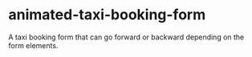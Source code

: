 # animated-taxi-booking-form
A taxi booking form that can go forward or backward depending on the form elements.
